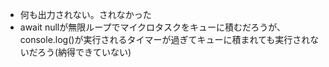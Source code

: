 - 何も出力されない。されなかった
- await nullが無限ループでマイクロタスクをキューに積むだろうが、console.log()が実行されるタイマーが過ぎてキューに積まれても実行されないだろう(納得できていない)
